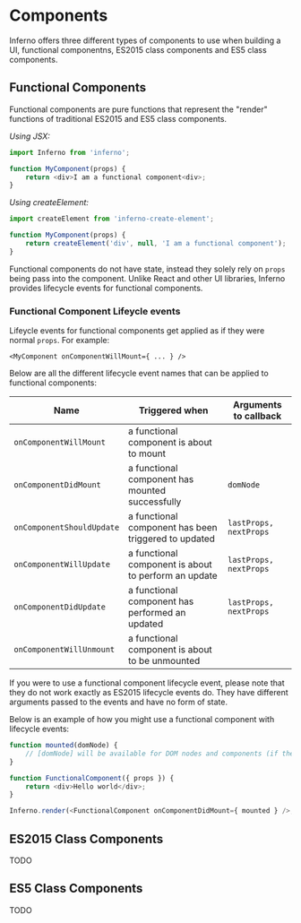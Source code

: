 # Components

Inferno offers three different types of components to use when building a UI, functional componentns, ES2015 class components and ES5 class components.

## Functional Components

Functional components are pure functions that represent the "render" functions of traditional ES2015 and ES5 class components.

*Using JSX:*
```js
import Inferno from 'inferno';

function MyComponent(props) {
	return <div>I am a functional component<div>;
}
```
*Using createElement:*
```js
import createElement from 'inferno-create-element';

function MyComponent(props) {
	return createElement('div', null, 'I am a functional component');
}
```

Functional components do not have state, instead they solely rely on `props` being pass into the component. Unlike React and
other UI libraries, Inferno provides lifecycle events for functional components.

### Functional Component Lifeycle events

Lifeycle events for functional components get applied as if they were normal `props`. For example:

`<MyComponent onComponentWillMount={ ... } />`

Below are all the different lifecycle event names that can be applied to functional components:

<table>
	<thead>
		<tr>
			<th>Name</th>
			<th>Triggered when</th>
			<th>Arguments to callback</th>
		</tr>
	</thead>
	<tbody>
		<tr>
			<td><code>onComponentWillMount</code></td>
			<td>a functional component is about to mount</td>
			<td></td>
		</tr>
		<tr>
			<td><code>onComponentDidMount</code></td>
			<td>a functional component has mounted successfully</td>
			<td><code>domNode</code></td>
		</tr>
		<tr>
			<td><code>onComponentShouldUpdate</code></td>
			<td>a functional component has been triggered to updated</td>
			<td><code>lastProps, nextProps</code></td>
		</tr>
		<tr>
			<td><code>onComponentWillUpdate</code></td>
			<td>a functional component is about to perform an update</td>
			<td><code>lastProps, nextProps</code></td>
		</tr>
		<tr>
			<td><code>onComponentDidUpdate</code></td>
			<td>a functional component has performed an updated</td>
			<td><code>lastProps, nextProps</code></td>
		</tr>
		<tr>
			<td><code>onComponentWillUnmount</code></td>
			<td>a functional component is about to be unmounted</td>
			<td></td>
		</tr>
	</tbody>
<table>

If you were to use a functional component lifecycle event, please note that they do not work exactly as ES2015 lifecycle events do.
They have different arguments passed to the events and have no form of state. 

Below is an example of how you might use a functional component with lifecycle events:

```javascript
function mounted(domNode) {
    // [domNode] will be available for DOM nodes and components (if the component has mounted to the DOM)
}

function FunctionalComponent({ props }) {
	return <div>Hello world</div>;
}

Inferno.render(<FunctionalComponent onComponentDidMount={ mounted } />, document.body);
```

## ES2015 Class Components

TODO

## ES5 Class Components

TODO